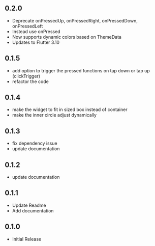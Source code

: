 ## 0.2.0
- Deprecate onPressedUp, onPressedRight, onPressedDown, onPressedLeft
- Instead use onPressed
- Now supports dynamic colors based on ThemeData
- Updates to Flutter 3.10

## 0.1.5
- add option to trigger the pressed functions on tap down or tap up (clickTrigger)
- refactor the code

## 0.1.4
- make the widget to fit in sized box instead of container
- make the inner circle adjust dynamically

## 0.1.3
- fix dependency issue
- update documentation

## 0.1.2
- update documentation

## 0.1.1
- Update Readme
- Add documentation

## 0.1.0
- Initial Release

